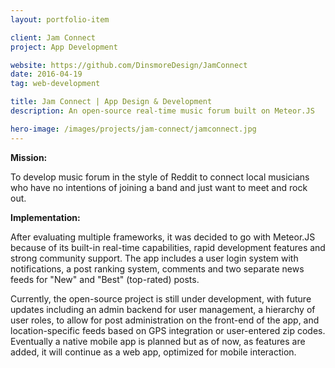 ```yaml
---
layout: portfolio-item

client: Jam Connect
project: App Development

website: https://github.com/DinsmoreDesign/JamConnect
date: 2016-04-19
tag: web-development

title: Jam Connect | App Design & Development
description: An open-source real-time music forum built on Meteor.JS

hero-image: /images/projects/jam-connect/jamconnect.jpg
---
```


**Mission:**

  To develop music forum in the style of Reddit to connect local musicians who have no intentions of joining a band and just want to meet and rock out.

**Implementation:**

  After evaluating multiple frameworks, it was decided to go with Meteor.JS because of its built-in real-time capabilities, rapid development features and strong community support. The app includes a user login system with notifications, a post ranking system, comments and two separate news feeds for "New" and "Best" (top-rated) posts.

  Currently, the open-source project is still under development, with future updates including an admin backend for user management, a hierarchy of user roles, to allow for post administration on the front-end of the app, and location-specific feeds based on GPS integration or user-entered zip codes. Eventually a native mobile app is planned but as of now, as features are added, it will continue as a web app, optimized for mobile interaction.